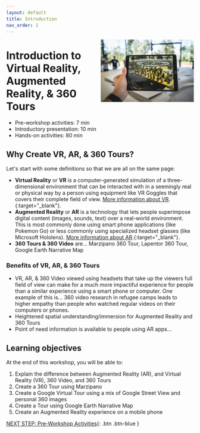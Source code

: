 ```yaml
---
layout: default
title: Introduction 
nav_order: 1
---
```

<img src="images\logo.png" alt="360 tours logo" style="float:right;width:250px;"> 

# Introduction to Virtual Reality, Augmented Reality, & 360 Tours

- Pre-workshop activities: 7 min 
- Introductory presentation: 10 min
- Hands-on activities: 80 min

## Why Create VR, AR, & 360 Tours?

Let's start with some definitions so that we are all on the same page: 
- **Virtual Reality** or **VR** is a computer-generated simulation of a three-dimensional environment that can be interacted with in a seemingly real or physical way by a person using equipment like VR Goggles that covers their complete field of view. [More information about VR](https://guides.library.utoronto.ca/c.php?g=607624&p=4938314).{:target="_blank"}.
- **Augmented Reality** or **AR** is a technology that lets people superimpose digital content (images, sounds, text) over a real-world environment. This is most commonly done using smart phone applications (like Pokemon Go) or less commonly using specialized headset glasses (like Microsoft Hololens). [More information about AR](https://www.threekit.com/blog/what-is-augmented-reality).{:target="_blank"}.  
- **360 Tours & 360 Video** are... Marzipano 360 Tour, Lapentor 360 Tour, Google Earth Narrative Map

### Benefits of VR, AR, & 360 Tours
- VR, AR, & 360 Video viewed using headsets that take up the viewers full field of view can make for a much more impactiful experience for people than a similar experience using a smart phone or computer. One example of this is... 360 video research in refugee camps leads to higher empathy than people who watched regular videos on their computers or phones.
- Heightened spatial understanding/immersion for Augmented Reality and 360 Tours
- Point of need information is available to people using AR apps...

## Learning objectives

At the end of this workshop, you will be able to:

1. Explain the difference between Augmented Reality (AR), and Virtual Reality (VR), 360 Video, and 360 Tours
2. Create a 360 Tour using Marzipano
3. Create a Google Virtual Tour using a mix of Google Street View and personal 360 images
4. Create a Tour using Google Earth Narrative Map
5. Create an Augmented Reality experience on a mobile phone

[NEXT STEP: Pre-Workshop Activities](pre-workshop.html){: .btn .btn-blue }
